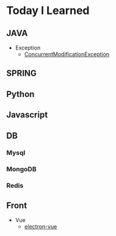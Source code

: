 # Today I Learned

## JAVA
- Exception
    - [ConcurrentModificationException](java/exception/ConcurrentModificationException)

## SPRING

## Python

## Javascript

## DB
### Mysql

### MongoDB

### Redis

## Front
- Vue
    - [electron-vue](./front/vue/electron-vue)
    
